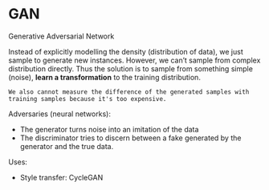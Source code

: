 # GAN

Generative Adversarial Network

Instead of explicitly modelling the density (distribution of data), we just sample to generate new instances. However, we can’t sample from complex distribution directly. Thus the solution is to sample from something simple (noise), **learn a transformation** to the training distribution.

```admonish note
We also cannot measure the difference of the generated samples with training samples because it's too expensive.
```

Adversaries (neural networks): 

- The generator turns noise into an imitation of the data
- The discriminator tries to discern between a fake generated by the generator and the true data.

Uses:

* Style transfer: CycleGAN
